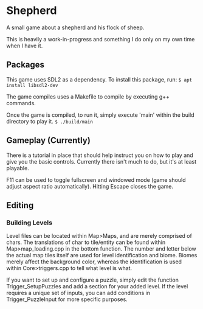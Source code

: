 # Shepherd

A small game about a shepherd and his flock of sheep.

This is heavily a work-in-progress and something I do only on my own time when I have it.

## Packages

This game uses SDL2 as a dependency. To install this package, run:
`$ apt install libsdl2-dev`

The game compiles uses a Makefile to compile by executing g++ commands.

Once the game is compiled, to run it, simply execute 'main' within the build directory to play it.
`$ ./build/main`

## Gameplay (Currently)

There is a tutorial in place that should help instruct you on how to play and give you the basic controls. Currently there isn't much to do, but it's at least playable.

F11 can be used to toggle fullscreen and windowed mode (game should adjust aspect ratio automatically).
Hitting Escape closes the game.




## Editing

### Building Levels

Level files can be located within Map>Maps, and are merely comprised of chars.
The translations of char to tile/entity can be found within Map>map_loading.cpp in the bottom function.
The number and letter below the actual map tiles itself are used for level identification and biome.
Biomes merely affect the background color, whereas the identification is used within Core>triggers.cpp to tell what level is what.

If you want to set up and configure a puzzle, simply edit the function Trigger_SetupPuzzles and add a section for your added level.
If the level requires a unique set of inputs, you can add conditions in Trigger_PuzzleInput for more specific purposes.